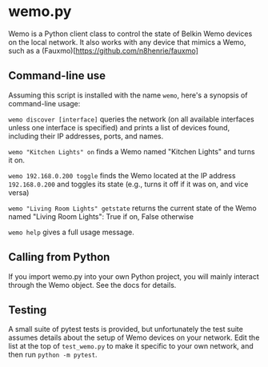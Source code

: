 # wemo.py

Wemo is a Python client class to control the state of Belkin Wemo
devices on the local network. It also works with any device that
mimics a Wemo, such as a (Fauxmo)[https://github.com/n8henrie/fauxmo]

## Command-line use

Assuming this script is installed with the name `wemo`, here's a
synopsis of command-line usage:

`wemo discover [interface]` queries the network (on all available
interfaces unless one interface is specified) and prints a list of
devices found, including their IP addresses, ports, and names.

`wemo "Kitchen Lights" on` finds a Wemo named "Kitchen Lights" and
turns it on.

`wemo 192.168.0.200 toggle` finds the Wemo located at the IP address
`192.168.0.200` and toggles its state (e.g., turns it off if it was
on, and vice versa)

`wemo "Living Room Lights" getstate` returns the current state of the
Wemo named "Living Room Lights": True if on, False otherwise

`wemo help` gives a full usage message.

## Calling from Python

If you import wemo.py into your own Python project, you will mainly
interact through the Wemo object. See the docs for details.

## Testing

A small suite of pytest tests is provided, but unfortunately the test
suite assumes details about the setup of Wemo devices on your
network. Edit the list at the top of `test_wemo.py` to make it
specific to your own network, and then run `python -m pytest`.
